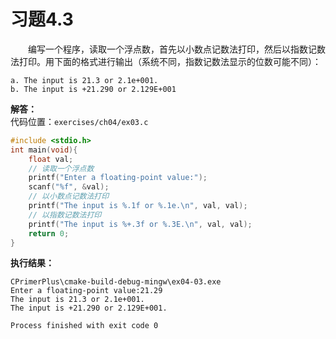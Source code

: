 # 习题4.3

&emsp;&emsp;编写一个程序，读取一个浮点数，首先以小数点记数法打印，然后以指数记数法打印。用下面的格式进行输出（系统不同，指数记数法显示的位数可能不同）：
```
a. The input is 21.3 or 2.1e+001.
b. The input is +21.290 or 2.129E+001
```

**解答：**  
代码位置：`exercises/ch04/ex03.c`
```c
#include <stdio.h>
int main(void){
    float val;
    // 读取一个浮点数
    printf("Enter a floating-point value:");
    scanf("%f", &val);
    // 以小数点记数法打印
    printf("The input is %.1f or %.1e.\n", val, val);
    // 以指数记数法打印
    printf("The input is %+.3f or %.3E.\n", val, val);
    return 0;
}
```

**执行结果：**
```
CPrimerPlus\cmake-build-debug-mingw\ex04-03.exe
Enter a floating-point value:21.29
The input is 21.3 or 2.1e+001.
The input is +21.290 or 2.129E+001.

Process finished with exit code 0
```